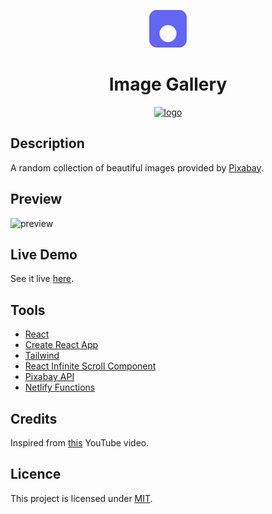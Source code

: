 <p align="center">
  <a href="https://an-image-gallery.netlify.app">
    <img alt="logo" src="public/logo.svg" width="60" />
  </a>
</p>
<h1 align="center">
  Image Gallery
</h1>

<p align="center"><a href="https://app.netlify.com/sites/an-image-gallery/deploys"><img alt="logo" src="https://api.netlify.com/api/v1/badges/c72c1fcd-c167-4d57-98cc-bfe7d819b2a9/deploy-status" /></a></p>

## Description

A random collection of beautiful images provided by [Pixabay](https://pixabay.com).

## Preview

![preview](https://user-images.githubusercontent.com/48406108/130196607-28da824e-f979-4c64-b11a-4959918325de.gif)

## Live Demo

See it live [here](https://an-image-gallery.netlify.app).

## Tools

- [React](https://reactjs.org)
- [Create React App](https://create-react-app.dev)
- [Tailwind](https://tailwindcss.com)
- [React Infinite Scroll Component](https://github.com/ankeetmaini/react-infinite-scroll-component)
- [Pixabay API](https://pixabay.com/api/docs)
- [Netlify Functions](https://www.netlify.com/products/functions)

## Credits

Inspired from [this](https://youtu.be/FiGmAI5e91M) YouTube video.

## Licence

This project is licensed under [MIT](LICENSE).
